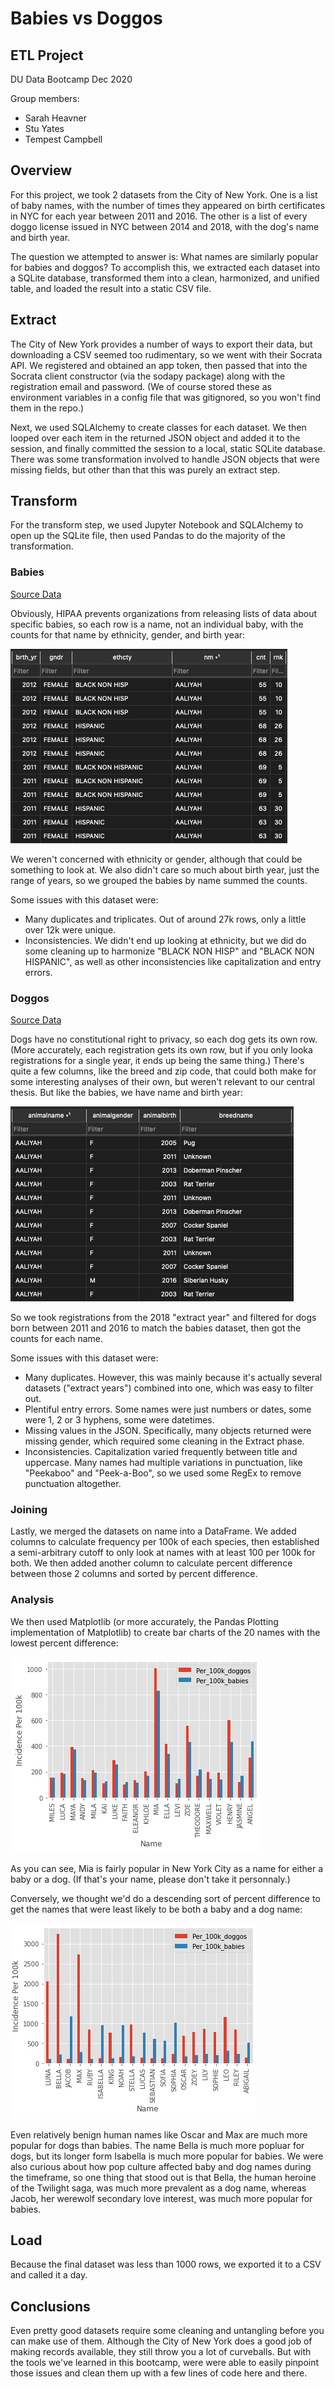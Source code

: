 # Babies vs Doggos
## ETL Project
DU Data Bootcamp Dec 2020

Group members:
- Sarah Heavner
- Stu Yates
- Tempest Campbell

## Overview

For this project, we took 2 datasets from the City of New York. One is a list of baby names, with the number of times they appeared on birth certificates in NYC for each year between 2011 and 2016. The other is a list of every doggo license issued in NYC between 2014 and 2018, with the dog's name and birth year.

The question we attempted to answer is: What names are similarly popular for babies and doggos? To accomplish this, we extracted each dataset into a SQLite database, transformed them into a clean, harmonized, and unified table, and loaded the result into a static CSV file.

## Extract

The City of New York provides a number of ways to export their data, but downloading a CSV seemed too rudimentary, so we went with their Socrata API. We registered and obtained an app token, then passed that into the Socrata client constructor (via the sodapy package) along with the registration email and password. (We of course stored these as environment variables in a config file that was gitignored, so you won't find them in the repo.)

Next, we used SQLAlchemy to create classes for each dataset. We then looped over each item in the returned JSON object and added it to the session, and finally committed the session to a local, static SQLite database. There was some transformation involved to handle JSON objects that were missing fields, but other than that this was purely an extract step. 

## Transform

For the transform step, we used Jupyter Notebook and SQLAlchemy to open up the SQLite file, then used Pandas to do the majority of the transformation.

### Babies

[Source Data](https://data.cityofnewyork.us/Health/Popular-Baby-Names/25th-nujf)

Obviously, HIPAA prevents organizations from releasing lists of data about specific babies, so each row is a name, not an individual baby, with the counts for that name by ethnicity, gender, and birth year:

![baby aaliyahs](images/baby-aaliyahs.png)

We weren't concerned with ethnicity or gender, although that could be something to look at. We also didn't care so much about birth year, just the range of years, so we grouped the babies by name summed the counts.

Some issues with this dataset were:

- Many duplicates and triplicates. Out of around 27k rows, only a little over 12k were unique.
- Inconsistencies. We didn't end up looking at ethnicity, but we did do some cleaning up to harmonize "BLACK NON HISP" and "BLACK NON HISPANIC", as well as other inconsistencies like capitalization and entry errors.

### Doggos

[Source Data](https://data.cityofnewyork.us/Health/NYC-Dog-Licensing-Dataset/nu7n-tubp)

Dogs have no constitutional right to privacy, so each dog gets its own row. (More accurately, each registration gets its own row, but if you only looka registrations for a single year, it ends up being the same thing.) There's quite a few columns, like the breed and zip code, that could both make for some interesting analyses of their own, but weren't relevant to our central thesis. But like the babies, we have name and birth year:

![doggo aaliyahs](images/doggo-aaliyahs.png)

So we took registrations from the 2018 "extract year" and filtered for dogs born between 2011 and 2016 to match the babies dataset, then got the counts for each name.

Some issues with this dataset were:

- Many duplicates. However, this was mainly because it's actually several datasets ("extract years") combined into one, which was easy to filter out.
- Plentiful entry errors. Some names were just numbers or dates, some were 1, 2 or 3 hyphens, some were datetimes.
- Missing values in the JSON. Specifically, many objects returned were missing gender, which required some cleaning in the Extract phase.
- Inconsistencies. Capitalization varied frequently between title and uppercase. Many names had multiple variations in punctuation, like "Peekaboo" and "Peek-a-Boo", so we used some RegEx to remove punctuation altogether.

### Joining

Lastly, we merged the datasets on name into a DataFrame. We added columns to calculate frequency per 100k of each species, then established a semi-arbitrary cutoff to only look at names with at least 100 per 100k for both. We then added another column to calculate percent difference between those 2 columns and sorted by percent difference.

### Analysis

We then used Matplotlib (or more accurately, the Pandas Plotting implementation of Matplotlib) to create bar charts of the 20 names with the lowest percent difference:

![lowest percent diff](images/babiesvdoggos.png)

As you can see, Mia is fairly popular in New York City as a name for either a baby or a dog. (If that's your name, please don't take it personnaly.)

Conversely, we thought we'd do a descending sort of percent difference to get the names that were least likely to be both a baby and a dog name:

![highest percent diff](images/leastbabiesvsdoggos.png)

Even relatively benign human names like Oscar and Max are much more popular for dogs than babies. The name Bella is much more popluar for dogs, but its longer form Isabella is much more popular for babies. We were also curious about how pop culture affected baby and dog names during the timeframe, so one thing that stood out is that Bella, the human heroine of the Twilight saga, was much more prevalent as a dog name, whereas Jacob, her werewolf secondary love interest, was much more popular for babies.

## Load

Because the final dataset was less than 1000 rows, we exported it to a CSV and called it a day.

## Conclusions

Even pretty good datasets require some cleaning and untangling before you can make use of them. Although the City of New York does a good job of making records available, they still throw you a lot of curveballs. But with the tools we've learned in this bootcamp, were were able to easily pinpoint those issues and clean them up with a few lines of code here and there.